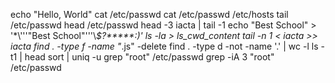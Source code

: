 echo "Hello, World"
cat /etc/passwd
cat /etc/passwd /etc/hosts
tail /etc/passwd
head /etc/passwd
head -3 iacta | tail -1
echo "Best School" > '\*\\'\''"Best School"\'\''\\*$\?\*\*\*\*\*:)'
ls -la > ls_cwd_content
tail -n 1 < iacta >> iacta
find . -type f -name "*.js" -delete
find . -type d -not -name '.' | wc -l
ls -t1 | head
sort | uniq -u
grep "root" /etc/passwd
grep -iA 3 "root" /etc/passwd

